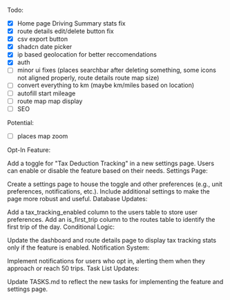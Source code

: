 Todo:

-[x] Home page Driving Summary stats fix
-[x] route details edit/delete button fix
-[x] csv export button
-[x] shadcn date picker
-[x] ip based geolocation for better reccomendations
-[x] auth
-[ ] minor ui fixes (places searchbar after deleting something, some icons not aligned properly, route details route map size)
-[ ] convert everything to km (maybe km/miles based on location)
-[ ] autofill start mileage
-[ ] route map map display
-[ ] SEO

Potential:

-[ ] places map zoom




Opt-In Feature:

Add a toggle for "Tax Deduction Tracking" in a new settings page.
Users can enable or disable the feature based on their needs.
Settings Page:

Create a settings page to house the toggle and other preferences (e.g., unit preferences, notifications, etc.).
Include additional settings to make the page more robust and useful.
Database Updates:

Add a tax_tracking_enabled column to the users table to store user preferences.
Add an is_first_trip column to the routes table to identify the first trip of the day.
Conditional Logic:

Update the dashboard and route details page to display tax tracking stats only if the feature is enabled.
Notification System:

Implement notifications for users who opt in, alerting them when they approach or reach 50 trips.
Task List Updates:

Update TASKS.md to reflect the new tasks for implementing the feature and settings page.